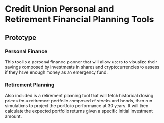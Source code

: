 # Credit Union Personal and Retirement Financial Planning Tools
## Prototype
### Personal Finance
This tool is a personal finance planner that will allow users to visualize their savings composed by investments in shares and cryptocurrencies to assess if they have enough money as an emergency fund.
### Retirement Planning
Also included is a retirement planning tool that will fetch historical closing prices for a retirement portfolio composed of stocks and bonds, then run simulations to project the portfolio performance at 30 years. It will then calculate the expected portfolio returns given a specific initial investment amount.
